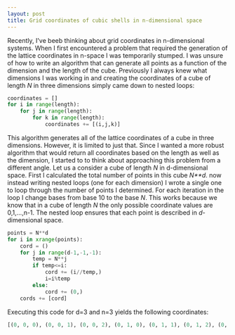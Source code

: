 ```yaml
---
layout: post
title: Grid coordinates of cubic shells in n-dimensional space
---
```

Recently, I've beeb thinking about grid coordinates in n-dimensional systems. When I first encountered a problem that required the generation of the lattice coordinates in n-space I was temporarily stumped. I was unsure of how to write an algorithm that can generate all points as a function of the dimension and the length of the cube. Previously I always knew what dimensions I was working in and creating the coordinates of a cube of length _N_ in three dimensions simply came down to nested loops:


```python
coordinates = []
for i in range(length):
	for j in range(length):
		for k in range(length):
			coordinates += [(i,j,k)]		
```


This algorithm generates all of the lattice coordinates of a cube in three dimensions. However, it is limited to just that. Since I wanted a more robust algorithm that would return all coordinates based on the length as well as the dimension, I started to to think about approaching this problem from a different angle. Let us a consider a cube of length _N_ in d-dimensional space. First I calculated the total number of points in this cube _N**d_. now instead writing nested loops (one for each dimension) I wrote a single one to loop through the number of points I determined. For each iteration in the loop I change bases from base 10 to the base _N_. This works because we know that in a cube of length _N_ the only possible coordinate values are 0,1,...,n-1. The nested loop ensures that each point is described in _d_-dimensional space.


```python
points = N**d
for i in xrange(points):
	cord = ()
	for j in range(d-1,-1,-1): 
		temp = N**j
		if temp<=i:
			cord += (i//temp,)
			i=i%temp
		else:
			cord += (0,)
	cords += [cord]
```


Executing this code for d=3 and n=3 yields the following coordinates:


```python
[(0, 0, 0), (0, 0, 1), (0, 0, 2), (0, 1, 0), (0, 1, 1), (0, 1, 2), (0, 2, 0), (0, 2, 1), (0, 2, 2), (1, 0, 0), (1, 0, 1), (1, 0, 2), (1, 1, 0), (1, 1, 1), (1, 1, 2), (1, 2, 0), (1, 2, 1), (1, 2, 2), (2, 0, 0), (2, 0, 1), (2, 0, 2), (2, 1, 0), (2, 1, 1), (2, 1, 2), (2, 2, 0), (2, 2, 1), (2, 2, 2)]
```